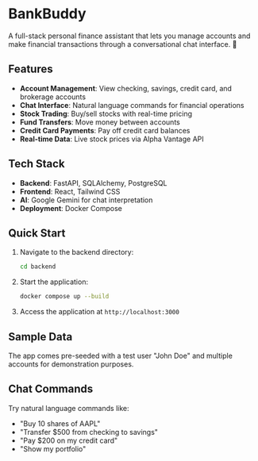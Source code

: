 # BankBuddy

A full-stack personal finance assistant that lets you manage accounts and make financial transactions through a conversational chat interface. 💸

## Features

- **Account Management**: View checking, savings, credit card, and brokerage accounts
- **Chat Interface**: Natural language commands for financial operations
- **Stock Trading**: Buy/sell stocks with real-time pricing
- **Fund Transfers**: Move money between accounts
- **Credit Card Payments**: Pay off credit card balances
- **Real-time Data**: Live stock prices via Alpha Vantage API

## Tech Stack

- **Backend**: FastAPI, SQLAlchemy, PostgreSQL
- **Frontend**: React, Tailwind CSS
- **AI**: Google Gemini for chat interpretation
- **Deployment**: Docker Compose

## Quick Start

1. Navigate to the backend directory:
   ```bash
   cd backend
   ```

2. Start the application:
   ```bash
   docker compose up --build
   ```

3. Access the application at `http://localhost:3000`

## Sample Data

The app comes pre-seeded with a test user "John Doe" and multiple accounts for demonstration purposes.

## Chat Commands

Try natural language commands like:
- "Buy 10 shares of AAPL"
- "Transfer $500 from checking to savings"
- "Pay $200 on my credit card"
- "Show my portfolio"
